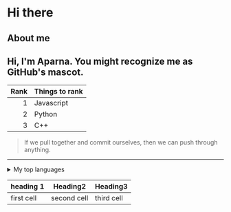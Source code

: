 # Hi there
## About me
Hi, I'm Aparna. You might recognize me as GitHub's mascot.
---
|Rank|Things to rank|
|---:|--------------|
|1   |Javascript    |
|2   |Python        |
|3   |C++           |
> If we pull together and commit ourselves, then we can push through anything.
---

<details>
<summary>My top languages</summary>

| Rank | Languages |
|-----:|-----------|
|     1| Javascript|
|     2| Python    |
|     3| SQL       |

</details>

|heading 1|Heading2|Heading3|
|---------|--------|--------|
|first cell|second cell|third cell|